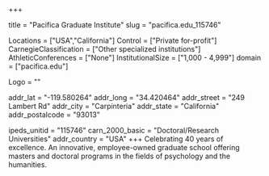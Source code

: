 
+++

title = "Pacifica Graduate Institute"
slug = "pacifica.edu_115746"

Locations = ["USA","California"]
Control = ["Private for-profit"]
CarnegieClassification = ["Other specialized institutions"]
AthleticConferences = ["None"]
InstitutionalSize = ["1,000 - 4,999"]
domain = ["pacifica.edu"]

Logo = ""

addr_lat = "-119.580264"
addr_long = "34.420464"
addr_street = "249 Lambert Rd"
addr_city = "Carpinteria"
addr_state = "California"
addr_postalcode = "93013"

ipeds_unitid = "115746"
carn_2000_basic = "Doctoral/Research Universities"
addr_country = "USA"
+++
    Celebrating 40 years of excellence. An innovative, employee-owned graduate school offering masters and doctoral programs in the fields of psychology and the humanities.
